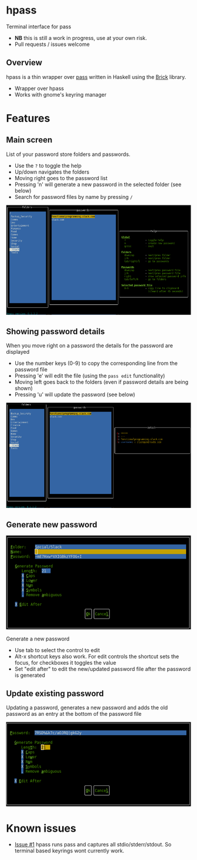# hpass

Terminal interface for pass

 - **NB** this is still a work in progress, use at your own risk. 
 - Pull requests / issues welcome

## Overview

hpass is a thin wrapper over [pass](https://www.passwordstore.org) written in Haskell using the [Brick](https://github.com/jtdaugherty/brick/blob/master/docs/guide.rst) library.

 - Wrapper over hpass
 - Works with gnome's keyring manager

# Features

## Main screen

List of your password store folders and passwords.

 - Use the `?` to toggle the help
 - Up/down navigates the folders
 - Moving right goes to the password list
 - Pressing 'n' will generate a new password in the selected folder (see below)
 - Search for password files by name by pressing `/`

![](docs/hpass_main.png)


## Showing password details

When you move right on a password the details for the password are displayed

 - Use the number keys (0-9) to copy the corresponding line from the password file
 - Pressing 'e' will edit the file (using the `pass edit` functionality)
 - Moving left goes back to the folders (even if password details are being shown)
 - Pressing 'u' will update the password (see below)

![](docs/hpass_show_pass.png)


## Generate new password

![](docs/hpass_create_pass.png)

Generate a new password
 
 - Use tab to select the control to edit
 - Alt-x shortcut keys also work. For edit controls the shortcut sets the focus, for checkboxes it toggles the value
 - Set "edit after" to edit the new/updated password file after the password is generated


## Update existing password

Updating a password, generates a new password and adds the old password as an entry at the bottom of the password file

![](docs/hpass_update.png)




# Known issues

 - [Issue #1](https://github.com/andrevdm/hpass/issues/1) hpass runs pass and captures all stdio/stderr/stdout. So terminal based keyrings wont currently work. 
